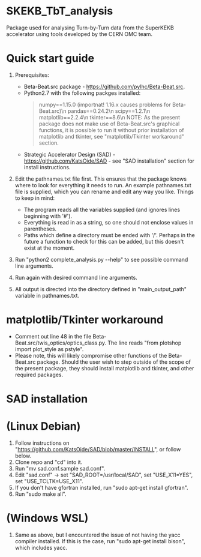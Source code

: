 # SKEKB\_TbT\_analysis
Package used for analysing Turn-by-Turn data from the SuperKEKB accelerator using tools developed by the CERN OMC team.

# Quick start guide
1) Prerequisites:
	* Beta-Beat.src package - https://github.com/pylhc/Beta-Beat.src.
	* Python2.7 with the following packges installed:
		> numpy==1.15.0 (importnat! 1.16.x causes problems for Beta-Beat.src)\n
		> pandas==0.24.2\n
		> scipy==1.2.1\n
		> matplotlib==2.2.4\n
		> tkinter==8.6\n
		> NOTE: As the present package does not make use of Beta-Beat.src's graphical functions, it is possible to run it without prior installation of matplotlib and tkinter, see "matplotlib/Tkinter workaround" section.
	* Strategic Accelerator Design (SAD) - https://github.com/KatsOide/SAD - see "SAD installation" section for install instructions.

2) Edit the pathnames.txt file first. This ensures that the package knows where to look for everything it needs to run. An example pathnames.txt file is supplied, which you can rename and edit any way you like. 
Things to keep in mind:
	* The program reads all the variables supplied (and ignores lines beginning with '#').
	* Everything is read in as a string, so one should not enclose values in parentheses.
	* Paths which define a directory must be ended with '/'. Perhaps in the future a function to check for this can be added, but this doesn't exist at the moment.

3) Run "python2 complete\_analysis.py --help" to see possible command line arguments.

4) Run again with desired command line arguments.

5) All output is directed into the directory defined in "main\_output\_path" variable in pathnames.txt.


# matplotlib/Tkinter workaround
- Comment out line 48 in the file Beta-Beat.src/twis\_optics/optics\_class.py. The line reads "from plotshop import plot\_style as pstyle". 
- Please note, this will likely compromise other functions of the Beta-Beat.src package. Should the user wish to step outside of the scope of the present package, they should install matplotlib and tkinter, and other required packages.

# SAD installation 
# (Linux Debian)
1) Follow instructions on "https://github.com/KatsOide/SAD/blob/master/INSTALL", or follow below.
2) Clone repo and "cd" into it.
3) Run "mv sad.conf.sample sad.conf".
4) Edit "sad.conf" -> set "SAD\_ROOT=/usr/local/SAD", set "USE\_X11=YES", set "USE\_TCLTK=USE\_X11".
5) If you don't have gfortran installed, run "sudo apt-get install gfortran".
6) Run "sudo make all".
# (Windows WSL)
1) Same as above, but I encountered the issue of not having the yacc compiler installed. If this is the case, run "sudo apt-get install bison", which includes yacc.

